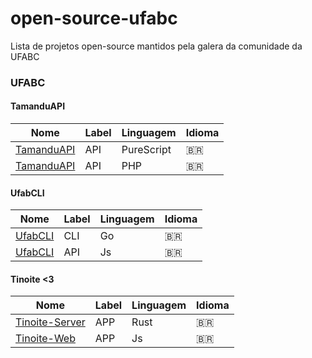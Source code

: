 # open-source-ufabc
Lista de projetos open-source mantidos pela galera da comunidade da UFABC

### UFABC 
#### TamanduAPI
Nome | Label | Linguagem | Idioma
---- | ---- | ---- | ----
[TamanduAPI](https://github.com/EduRenesto/tamanduapi "TamanduAPI but its in PureScript (Absolute madlad)") | API | PureScript | :brazil:
[TamanduAPI](https://github.com/sazukegu/ufabc-scrapper "TamanduAPI but its in PHP") | API | PHP | :brazil:

#### UfabCLI
Nome | Label | Linguagem | Idioma
---- | ---- | ---- | ----
[UfabCLI](https://github.com/ufabc-dojo/ufabcli "UfabCLI in GO") | CLI | Go | :brazil:
[UfabCLI](https://github.com/EduRenesto/ufabcli-js "UfabCLI in JS") | API | Js | :brazil:

#### Tinoite <3
Nome | Label | Linguagem | Idioma
---- | ---- | ---- | ----
[Tinoite-Server](https://github.com/ufabc-dojo/tinoite-server "Tinoite-Server") | APP | Rust | :brazil:
[Tinoite-Web](https://github.com/ufabc-dojo/tinoite-web "Tinoite-Web") | APP | Js | :brazil:




